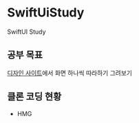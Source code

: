 # SwiftUiStudy
SwiftUI Study

## 공부 목표

[디자인 사이트](https://wwit.design)에서 화면 하나씩 따라하기 그려보기

## 클론 코딩 현황
- HMG
